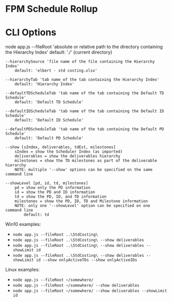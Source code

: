 # FPM Schedule Rollup

# CLI Options
node app.js <options>
    --fileRoot 'absolute or relative path to the directory containing the Hierarchy Index'
        default: './' (current directory)

    --hierarchySource 'file name of the file containing the Hierarchy Index'
        default: 'elbert - std costing.xlsx'

    --hierarchyTab 'tab name of the tab containing the Hierarchy Index'
        default: 'Hierarchy Index'

    --defaultTDScheduleTab 'tab name of the tab containing the Default TD Schedule'
        default: 'Default TD Schedule'

    --defaultIDScheduleTab 'tab name of the tab containing the Default ID Schedule'
        default: 'Default ID Schedule'

    --defaultPDScheduleTab 'tab name of the tab containing the Default PD Schedule'
        default: 'Default PD Schedule'

    --show [sIndex, deliverables, tdEst, milestones]
        sIndex = show the Scheduler Index (as imported)
        deliverables = show the deliverables hierarchy
        milestones = show the TD milestones as part of the deliverable hierarchy
        NOTE: multiple '--show' options can be specified on the same command line

    --showLevel [pd, id, td, milestones]
        pd = show only the PD information
        id = show the PD and ID information
        td = show the PD, ID, and TD information
        milestones = show the PD, ID, TD and Milestone information
        NOTE: only one '--showLevel' option can be specified on one command line
            default: td

Win10 examples:
  - `node app.js --fileRoot ..\StdCosting\`
  - `node app.js --fileRoot ..\StdCosting\ --show deliverables`
  - `node app.js --fileRoot ..\StdCosting\ --show deliverables --showLimit id`
  - `node app.js --fileRoot ..\StdCosting\ --show deliverables --showLimit id --show onlyActiveTDs --show onlyActiveIDs`


Linux examples:
  - `node app.js --fileRoot ~/somewhere/`
  - `node app.js --fileRoot ~/somewhere/ --show deliverables`
  - `node app.js --fileRoot ~/somewhere/ --show deliverables --showLimit id`
